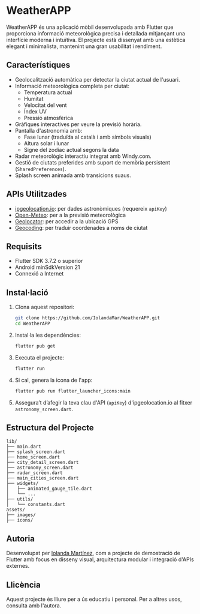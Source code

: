# WeatherAPP

WeatherAPP és una aplicació mòbil desenvolupada amb Flutter que proporciona informació meteorològica precisa i detallada mitjançant una interfície moderna i intuïtiva. El projecte està dissenyat amb una estètica elegant i minimalista, mantenint una gran usabilitat i rendiment.

## Característiques

- Geolocalització automàtica per detectar la ciutat actual de l'usuari.
- Informació meteorològica completa per ciutat:
  - Temperatura actual
  - Humitat
  - Velocitat del vent
  - Índex UV
  - Pressió atmosfèrica
- Gràfiques interactives per veure la previsió horària.
- Pantalla d'astronomia amb:
  - Fase lunar (traduïda al català i amb símbols visuals)
  - Altura solar i lunar
  - Signe del zodíac actual segons la data
- Radar meteorològic interactiu integrat amb Windy.com.
- Gestió de ciutats preferides amb suport de memòria persistent (`SharedPreferences`).
- Splash screen animada amb transicions suaus.

## APIs Utilitzades

- [ipgeolocation.io](https://ipgeolocation.io): per dades astronòmiques (requereix `apiKey`)
- [Open-Meteo](https://open-meteo.com): per a la previsió meteorològica
- [Geolocator](https://pub.dev/packages/geolocator): per accedir a la ubicació GPS
- [Geocoding](https://pub.dev/packages/geocoding): per traduir coordenades a noms de ciutat

## Requisits

- Flutter SDK 3.7.2 o superior
- Android minSdkVersion 21
- Connexió a Internet

## Instal·lació

1. Clona aquest repositori:

   ```bash
   git clone https://github.com/IolandaMar/WeatherAPP.git
   cd WeatherAPP
   ```

2. Instal·la les dependències:

   ```bash
   flutter pub get
   ```

3. Executa el projecte:

   ```bash
   flutter run
   ```

4. Si cal, genera la icona de l'app:

   ```bash
   flutter pub run flutter_launcher_icons:main
   ```

5. Assegura’t d’afegir la teva clau d'API (`apiKey`) d'ipgeolocation.io al fitxer `astronomy_screen.dart`.

## Estructura del Projecte

```
lib/
├── main.dart
├── splash_screen.dart
├── home_screen.dart
├── city_detail_screen.dart
├── astronomy_screen.dart
├── radar_screen.dart
├── main_cities_screen.dart
├── widgets/
│   ├── animated_gauge_tile.dart
│   └── ...
├── utils/
│   └── constants.dart
assets/
├── images/
├── icons/
```

## Autoria

Desenvolupat per [Iolanda Martínez](https://github.com/IolandaMar), com a projecte de demostració de Flutter amb focus en disseny visual, arquitectura modular i integració d'APIs externes.

## Llicència

Aquest projecte és lliure per a ús educatiu i personal. Per a altres usos, consulta amb l'autora.
